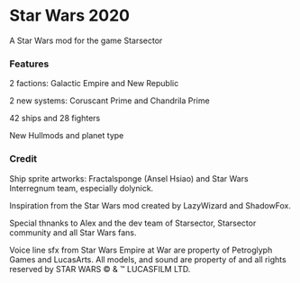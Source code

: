 # Star Wars 2020
A Star Wars mod for the game Starsector

### Features

2 factions:
Galactic Empire and New Republic

2 new systems: Coruscant Prime and Chandrila Prime

42 ships and 28 fighters

New Hullmods and planet type

### Credit 

  Ship sprite artworks:
    Fractalsponge (Ansel Hsiao) and Star Wars Interregnum team, especially dolynick.
  
  Inspiration from the Star Wars mod created by LazyWizard and ShadowFox.


Special thnanks to Alex and the dev team of Starsector, Starsector community and all Star Wars fans.


Voice line sfx from Star Wars Empire at War are property of Petroglyph Games and LucasArts.
All models, and sound are property of and all rights reserved by STAR WARS © & ™ LUCASFILM LTD.
